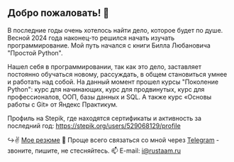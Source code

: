 ## Добро пожаловать! 👋

В последние годы очень хотелось найти дело, которое будет по душе. Весной 2024 года наконец-то решился начать изучать программирование. Мой путь начался с книги Билла Любановича "Простой Python".

Нашел себя в программировании, так как это дело, заставляет постоянно обучаться новому, рассуждать, в общем становиться умнее и работать над собой. На данный момент прошел курсы "Поколение Python": курс для начинающих, курс для продвинутых, курс для профессионалов, ООП, базы данных и SQL. А также курс «Основы работы с Git» от Яндекс Практикум.

Профиль на Stepik, где находятся сертификаты и активность за последний год: https://stepik.org/users/529068129/profile

↪️✌️ [Мое резюме](https://github.com/Rust-it/certificates/blob/main/PythonDeveloperKushnazarov.pdf)
📩 Проще всего связаться со мной через [Telegram](https://t.me/rustamkushnazarov "Telegram") - звоните, пишите, не стесняйтесь.
📫 E-mail: [i@rustaam.ru](mailto:i@rustaam.ru)
